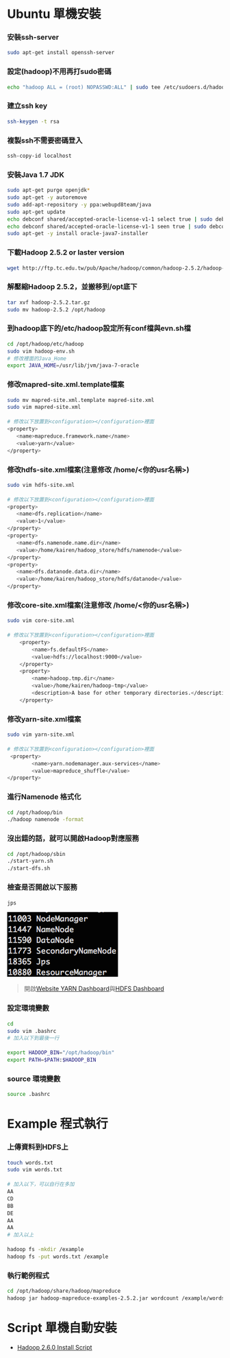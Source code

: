# Ubuntu 單機安裝
### 安裝ssh-server
```sh
sudo apt-get install openssh-server
```

### 設定<user>(hadoop)不用再打sudo密碼
```sh
echo "hadoop ALL = (root) NOPASSWD:ALL" | sudo tee /etc/sudoers.d/hadoop && sudo chmod 440 /etc/sudoers.d/hadoop
```

### 建立ssh key
```sh
ssh-keygen -t rsa
```
### 複製ssh不需要密碼登入
```sh
ssh-copy-id localhost
```
### 安裝Java 1.7 JDK
```sh
sudo apt-get purge openjdk*
sudo apt-get -y autoremove
sudo add-apt-repository -y ppa:webupd8team/java
sudo apt-get update
echo debconf shared/accepted-oracle-license-v1-1 select true | sudo debconf-set-selections
echo debconf shared/accepted-oracle-license-v1-1 seen true | sudo debconf-set-selections
sudo apt-get -y install oracle-java7-installer
```
### 下載Hadoop 2.5.2 or laster version
```sh
wget http://ftp.tc.edu.tw/pub/Apache/hadoop/common/hadoop-2.5.2/hadoop-2.5.2.tar.gz
```
### 解壓縮Hadoop 2.5.2，並搬移到/opt底下
```sh
tar xvf hadoop-2.5.2.tar.gz
sudo mv hadoop-2.5.2 /opt/hadoop
```
### 到hadoop底下的/etc/hadoop設定所有conf檔與evn.sh檔
```sh
cd /opt/hadoop/etc/hadoop
sudo vim hadoop-env.sh
# 修改裡面的Java_Home
export JAVA_HOME=/usr/lib/jvm/java-7-oracle
```
### 修改mapred-site.xml.template檔案
```sh
sudo mv mapred-site.xml.template mapred-site.xml
sudo vim mapred-site.xml

# 修改以下放置到<configuration></configuration>裡面
<property>
   <name>mapreduce.framework.name</name>
   <value>yarn</value>
</property>
```
### 修改hdfs-site.xml檔案(注意修改 /home/<你的usr名稱>)
```sh
sudo vim hdfs-site.xml

# 修改以下放置到<configuration></configuration>裡面
<property>
   <name>dfs.replication</name>
   <value>1</value>
</property>
<property>
   <name>dfs.namenode.name.dir</name>
   <value>/home/kairen/hadoop_store/hdfs/namenode</value>
</property>
<property>
   <name>dfs.datanode.data.dir</name>
   <value>/home/kairen/hadoop_store/hdfs/datanode</value>
</property>
```
### 修改core-site.xml檔案(注意修改 /home/<你的usr名稱>)
```sh
sudo vim core-site.xml

# 修改以下放置到<configuration></configuration>裡面
    <property>
        <name>fs.defaultFS</name>
        <value>hdfs://localhost:9000</value>
    </property>
    <property>
        <name>hadoop.tmp.dir</name>
        <value>/home/kairen/hadoop-tmp</value>
        <description>A base for other temporary directories.</description>
    </property>
```
### 修改yarn-site.xml檔案
```sh
sudo vim yarn-site.xml

# 修改以下放置到<configuration></configuration>裡面
 <property>
        <name>yarn.nodemanager.aux-services</name>
        <value>mapreduce_shuffle</value>
</property>
```
### 進行Namenode 格式化
```sh
cd /opt/hadoop/bin
./hadoop namenode -format
```
### 沒出錯的話，就可以開啟Hadoop對應服務
```sh
cd /opt/hadoop/sbin
./start-yarn.sh
./start-dfs.sh
```
### 檢查是否開啟以下服務
```sh
jps
```
![jps](images/jps.png)
> 開啟[Website YARN Dashboard](localhost:8088)與[HDFS Dashboard](localhost:50070)

### 設定環境變數
```sh
cd
sudo vim .bashrc
# 加入以下到最後一行

export HADOOP_BIN="/opt/hadoop/bin"
export PATH=$PATH:$HADOOP_BIN
```
### source 環境變數
```sh
source .bashrc
```
# Example 程式執行
### 上傳資料到HDFS上
```sh
touch words.txt
sudo vim words.txt

# 加入以下，可以自行在多加
AA
CD
BB
DE
AA
AA
# 加入以上

hadoop fs -mkdir /example
hadoop fs -put words.txt /example
```
### 執行範例程式
```sh
cd /opt/hadoop/share/hadoop/mapreduce
hadoop jar hadoop-mapreduce-examples-2.5.2.jar wordcount /example/words.txt /example/output
```

# Script 單機自動安裝
* [Hadoop 2.6.0 Install Script](https://drive.google.com/file/d/0BzswQSU8BamBcG43TmdoNUo2ODQ/view?usp=sharing)

